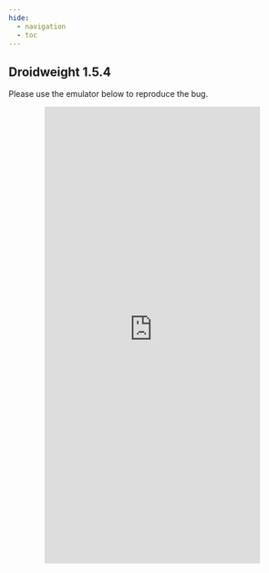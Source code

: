 ```yaml
---
hide:
  - navigation 
  - toc        
---
```


<style>
  .md-tabs {
  display: none;
  visibility: hidden;
  }
</style>

## Droidweight 1.5.4

Please use the emulator below to reproduce the bug.

<p align="center">
<iframe
  src="https://appetize.io/embed/p196f5yxu00hrxm0rpvryby4bc?device=nexus5&scale=75&orientation=portrait&osVersion=8.1"
  width="378px" height="800px" frameborder="0" scrolling="no"></iframe>
  </p>